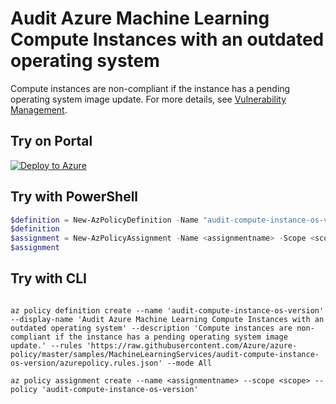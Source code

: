 # Audit Azure Machine Learning Compute Instances with an outdated operating system

Compute instances are non-compliant if the instance has a pending operating system image update. For more details, see [Vulnerability Management](https://learn.microsoft.com/azure/machine-learning/concept-vulnerability-management#compute-instance).

## Try on Portal

[![Deploy to Azure](http://azuredeploy.net/deploybutton.png)](https://portal.azure.com/#blade/Microsoft_Azure_Policy/CreatePolicyDefinitionBlade/uri/https%3A%2F%2Fraw.githubusercontent.com%2FAzure%2Fazure-policy%2Fmaster%2Fsamples%2FMachineLearningServices%2Faudit-compute-instance-os-version%2Fazurepolicy.json)

## Try with PowerShell

````powershell
$definition = New-AzPolicyDefinition -Name "audit-compute-instance-os-version" -DisplayName "Audit Azure Machine Learning Compute Instances with an outdated operating system" -description "Compute instances are non-compliant if the instance has a pending operating system image update." -Policy 'https://raw.githubusercontent.com/Azure/azure-policy/master/samples/MachineLearningServices/audit-compute-instance-os-version/azurepolicy.rules.json' -Mode All
$definition
$assignment = New-AzPolicyAssignment -Name <assignmentname> -Scope <scope> -PolicyDefinition $definition
$assignment 
````



## Try with CLI

````cli

az policy definition create --name 'audit-compute-instance-os-version' --display-name 'Audit Azure Machine Learning Compute Instances with an outdated operating system' --description 'Compute instances are non-compliant if the instance has a pending operating system image update.' --rules 'https://raw.githubusercontent.com/Azure/azure-policy/master/samples/MachineLearningServices/audit-compute-instance-os-version/azurepolicy.rules.json' --mode All

az policy assignment create --name <assignmentname> --scope <scope> --policy 'audit-compute-instance-os-version' 

````

